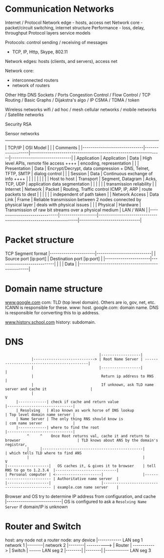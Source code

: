 Communication Networks
======================

Internet / Protocol
    Network edge - hosts, access net
    Network core - packet/circuit switching, internet structure
    Performance - loss, delay, throughput
    Protocol layers
    service models

Protocols: control sending / receiving of messages
- TCP, IP, Http, Skype, 802.11

Network edges: hosts (clients, and servers), access net

Network core:
- interconnected routers
- network of routers

Other
    Http
    DNS
    Sockets / Ports
    Congestion Control / Flow Control / TCP
    Routing / Basic Graphs / Dijakstra's algo / IP
    CSMA / TDMA / token

Wireless networks
    wifi / ad hoc / mesh
    cellular networks / mobile networks / Satellite networks

Security
    RSA

Sensor networks

 -------------------------------------------------------------------------------------------------------------------------------------------------------
| TCP/IP         | OSI Model    |                   |                                                                   | Comments                      |
|-------------------------------|-------------------|-------------------------------------------------------------------|-------------------------------|
| Application    | Application  | Data              | High level APIs, remote file access  ++++                         | encoding, representation      |
|                | Presentation | Data              | Encrypt/Decrypt, data compression    + DNS, Telnet, TFTP, SMTP    | dialog control                |
|                | Session      | Data              | Continuous exchange of info          ++++                         |                               |
|                |              |                   |                                                                   |                               |
| Host to host   | Transport    | Segment, Datagram | Acks, TCP, UDP                                                    | application data segmentation |
|                |              |                   |                                                                   | transmission reliability      |
| Internet       | Network      | Packet            | Routing, Traffic control              ICMP, IP, ARP               | route packets to dest         |
|                |              |                   |                                                                   | independent of path taken     |
| Network Access | Data Link    | Frame             | Reliable transmission between 2 nodes connected by physical layer | deals with physical issues    |
|                | Physical     | Hardware          | Transmission of raw bit streams over a physical medium            | LAN / WAN                     |
|-------------------------------|-------------------|-------------------------------------------------------------------|-------------------------------|

# Packet structure

TCP Segment format
|-----------------------|----------------------------|
| Source port [ip:port] | Destination port [ip:port] |
|-----------------------|----------------------------|
|                                                    |
|                      Data                          |
|----------------------------------------------------|

# Domain name structure

www.google.com
com: TLD (top level domain). Others are io, gov, net, etc. ICANN is responsible for these.
www: host.
google.com: domain name. DNS is responsible for converting this to ip address.

www.history.school.com
history: subdomain.

# DNS
                                               |------------------|
                |----------------------------> | Root Name Server | --------------------------------------------|
                |                              |------------------|                                             |
                |                               Return ip address to RNS                                        |
                |                               If unknown, ask TLD name server and cache it                    |
                |                                                                                               V
         |-------------| check if cache and return value                                        |------------------------------|
         | Resolving   | Also known as work horse of DNS lookup                                 | Top level domain name server |
         | Name Server | The only thing RNS should know is                                      | com name server              |
         |-------------| where to find the root                                                 |------------------------------|
              ^     ^    Once Root returns val, cache it and return to browser                          | TLD knows about ANS by the domain's registrar,
              |     |----------------------------------------------|                                    | which tells TLD where to find ANS
              |                                                    |                                    V
    |-------------------|   OS caches it, & gives it to browser    | tell RNS to go to 1.2.3.4  |----------------------------|
    | Personal computer | <---------------------|                  |--------------------------- | Authoritative name server  |
    |-------------------|                       |---------------------------------------------- | example.com name server    |
 Browser and OS try to determine IP address from configuration, and cache                       |----------------------------|
 OS is configured to ask a `Resolving Name Server` if domain/IP is unknown

# Router and Switch
host: any node not a router
node: any device
                                                            |------------ LAN seg 1
  network 1  |--------| network 2                       |--------|
 ----------> | Router | ----------->                    | Switch | ------ LAN seg 2
             |--------|                                 |--------|
                                                            |------------ LAN seg 3
# 
